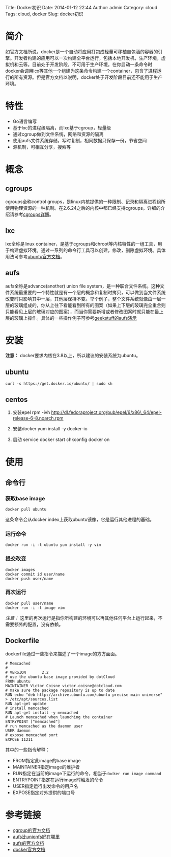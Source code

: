 Title: Docker初识
Date: 2014-01-12 22:44
Author: admin
Category: cloud
Tags: cloud, docker
Slug: docker初识

简介
====

如官方文档所说，docker是一个自动将应用打包成轻量可移植自包涵的容器的引擎。开发者构建的应用可以一次构建全平台运行，包括本地开发机，生产环境，虚拟机和云等。目前处于开发阶段，不可用于生产环境。在你启动一条命令时docker会调用lcx等其他一个组建为这条命令构建一个container，包含了进程运行的所有资源。但是官方文档以说明，docker处于开发阶段目前还不能用于生产环境。

特性
====

-   Go语言编写
-   基于lxc的进程级隔离，而lxc基于cgroup，轻量级
-   通过cgroup做到文件系统，网络和资源的隔离
-   使用aufs文件系统存储，写时复制，相同数据只保存一份，节省空间
-   源机制，可相互分享，搜索等

概念
====

cgroups
-------

cgroups全称control
groups，是linux内核提供的一种限制、记录和隔离进程组所使用物理资源的一种机制。在2.6.24之后的内核中都已经支持cgroups。详细的介绍请参考[cgroups详解](https://www.kernel.org/doc/Documentation/cgroups/cgroups.txt)。

lxc
---

lxc全称是linux
container，是基于cgroups和chroot等内核特性的一组工具，用于构建虚拟环境。通过一系列的命令行工具可以创建，修改，删除虚拟环境。具体用法可参考[ubuntu官方文档](http://www.unionfs.org/)。

aufs
----

aufs全称是advance(another) union file
system，是一种联合文件系统。这种文件系统最重要的一个特性就是有一个层的概念和复制时拷贝，可以做到当文件系统改变时只影响其中一层，其他层保持不变。举个例子，整个文件系统就像由一层一层的玻璃组成的，你从上往下看能看到所有的图案（如果上下层的玻璃完全重合则只能看见上层的玻璃对应的图案），而当你需要新增或者修改图案时就只能在最上层的玻璃上操作。具体的一些操作例子可参考[geekstuff的aufs演示](http://aufs.sourceforge.net/aufs3/man.html)

安装
====

**注意：** docker要求内核在3.8以上，所以建议的安装系统为ubuntu。

ubuntu
------

    curl -s https://get.docker.io/ubuntu/ | sudo sh

centos
------

1.  安装epel rpm -ivh
    http://dl.fedoraproject.org/pub/epel/6/x86\_64/epel-release-6-8.noarch.rpm

2.  安装docker yum install -y docker-io

3.  启动 service docker start chkconfig docker on

使用
====

命令行
------

### 获取base image

    docker pull ubuntu   

这条命令会从docker index上获取ubuntu镜像，它是运行其他进程的基础。

### 运行命令

    docker run -i -t ubuntu yum install -y vim

### 提交改变

    docker images
    docker commit id user/name
    docker push user/name

### 再次运行

    docker pull user/name
    docker run -i -t image vim

*注意：*
这里的再次运行是指你所构建的环境可以再其他任何平台上运行起来，不需要额外的配置，没有依赖。

Dockerfile
----------

dockerfile通过一些指令来描述了一个image的方方面面。

    # Memcached
    #
    # VERSION       2.2
    # use the ubuntu base image provided by dotCloud
    FROM ubuntu
    MAINTAINER Victor Coisne victor.coisne@dotcloud.com
    # make sure the package repository is up to date
    RUN echo "deb http://archive.ubuntu.com/ubuntu precise main universe" > /etc/apt/sources.list
    RUN apt-get update
    # install memcached
    RUN apt-get install -y memcached
    # Launch memcached when launching the container
    ENTRYPOINT ["memcached"]
    # run memcached as the daemon user
    USER daemon
    # expose memcached port
    EXPOSE 11211

其中的一些指令解释：

-   FROM指定此image的base image
-   MAINTAINER指定image的维护者
-   RUN指定在当前的image下运行的命令，相当于`docker run image command`
-   ENTRYPOINT指定在运行image时触发的命令
-   USER指定运行出发命令的用户名
-   EXPOSE指定对外提供的端口号

参考链接
========

-   [cgroup的官方文档](https://www.kernel.org/doc/Documentation/cgroups/cgroups.txt)
-   [aufs比unionfs好在哪里](http://www.unionfs.org/)
-   [aufs的官方文档](http://aufs.sourceforge.net/aufs3/man.html)
-   [docker官方文档](http://docs.docker.io/en/latest/)

